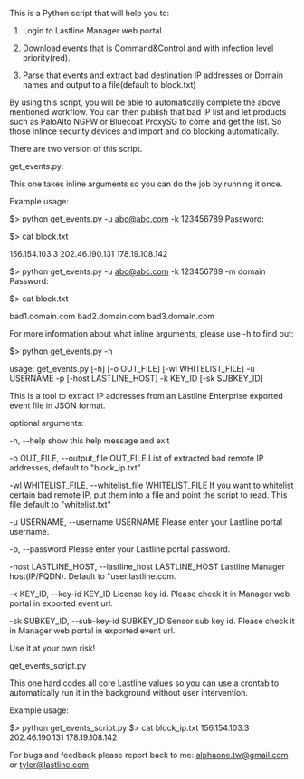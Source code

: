 This is a Python script that will help you to:<p>

1. Login to Lastline Manager web portal.<p>
2. Download events that is Command&Control and with infection level priority(red).<p>
3. Parse that events and extract bad destination IP addresses or Domain names and output to a file(default to block.txt)<p><p>

By using this script, you will be able to automatically complete the above mentioned workflow. You can then publish that bad IP list and let products such as PaloAlto NGFW or Bluecoat ProxySG to come and get the list. So those inlince security devices and import and do blocking automatically.


There are two version of this script.

get_events.py:

This one takes inline arguments so you can do the job by running it once.

Example usage:

$> python get_events.py -u abc@abc.com -k 123456789
Password: 

$> cat block.txt

156.154.103.3
202.46.190.131
178.19.108.142

$> python get_events.py -u abc@abc.com -k 123456789 -m domain
Password: 

$> cat block.txt

bad1.domain.com
bad2.domain.com
bad3.domain.com

For more information about what inline arguments, please use -h to find out:

$> python get_events.py -h

usage: get_events.py [-h] [-o OUT_FILE] [-wl WHITELIST_FILE] -u USERNAME -p [-host LASTLINE_HOST] -k KEY_ID [-sk SUBKEY_ID]

This is a tool to extract IP addresses from an Lastline Enterprise exported event file in JSON format.

optional arguments:


-h, --help show this help message and exit

-o OUT_FILE, --output_file OUT_FILE List of extracted bad remote IP addresses, default to "block_ip.txt"

-wl WHITELIST_FILE, --whitelist_file WHITELIST_FILE If you want to whitelist certain bad remote IP, put them into a file and point the script to read. This file default to "whitelist.txt"

-u USERNAME, --username USERNAME Please enter your Lastline portal username.

-p, --password Please enter your Lastline portal password.

-host LASTLINE_HOST, --lastline_host LASTLINE_HOST Lastline Manager host(IP/FQDN). Default to "user.lastline.com.

-k KEY_ID, --key-id KEY_ID License key id. Please check it in Manager web portal in exported event url.

-sk SUBKEY_ID, --sub-key-id SUBKEY_ID Sensor sub key id. Please check it in Manager web portal in exported event url.

Use it at your own risk!

get_events_script.py

This one hard codes all core Lastline values so you can use a crontab to automatically run it in the background without user intervention. 

Example usage:

$> python get_events_script.py
$> cat block_ip.txt 
156.154.103.3
202.46.190.131
178.19.108.142

For bugs and feedback please report back to me:
alphaone.tw@gmail.com or tyler@lastline.com
